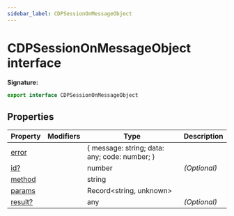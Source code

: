 ```yaml
---
sidebar_label: CDPSessionOnMessageObject
---
```


# CDPSessionOnMessageObject interface

**Signature:**

```typescript
export interface CDPSessionOnMessageObject
```

## Properties

| Property                                                   | Modifiers | Type                                          | Description       |
| ---------------------------------------------------------- | --------- | --------------------------------------------- | ----------------- |
| [error](./puppeteer.cdpsessiononmessageobject.error.md)    |           | { message: string; data: any; code: number; } |                   |
| [id?](./puppeteer.cdpsessiononmessageobject.id.md)         |           | number                                        | <i>(Optional)</i> |
| [method](./puppeteer.cdpsessiononmessageobject.method.md)  |           | string                                        |                   |
| [params](./puppeteer.cdpsessiononmessageobject.params.md)  |           | Record&lt;string, unknown&gt;                 |                   |
| [result?](./puppeteer.cdpsessiononmessageobject.result.md) |           | any                                           | <i>(Optional)</i> |
